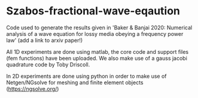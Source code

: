 # Szabos-fractional-wave-eqaution
Code used to generate the results given in 'Baker &amp; Banjai 2020: Numerical analysis of a wave equation for lossy media obeying a frequency power law' 
(add a link to arxiv paper!)

All 1D experiments are done using matlab, the core code and support files (fem functions) have been uploaded. We also make use of a gauss jacobi quadrature code by Toby Driscoll.

In 2D experiments are done using python in order to make use of Netgen/NGsolve for meshing and finite element objects (https://ngsolve.org/) 








